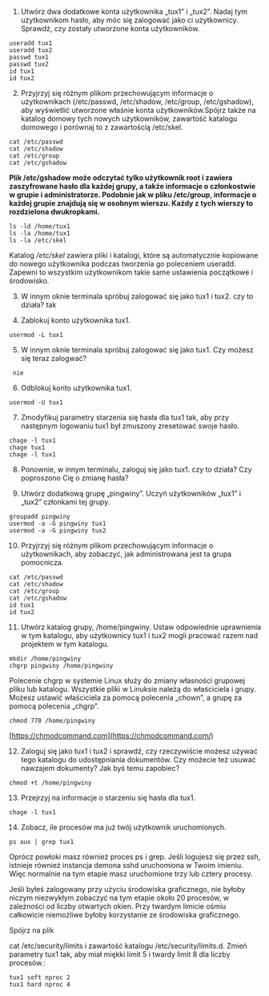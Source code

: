 1. Utwórz dwa dodatkowe konta użytkownika „tux1” i „tux2”. Nadaj tym użytkownikom hasło, aby móc się zalogować jako ci użytkownicy. Sprawdź, czy zostały utworzone konta użytkowników.
```
useradd tux1
useradd tux2
passwd tux1
passwd tux2
id tux1
id tux2
```

2. Przyjrzyj się różnym plikom przechowującym informacje o użytkownikach (/etc/passwd, /etc/shadow, /etc/group, /etc/gshadow), aby wyświetlić utworzone właśnie konta użytkowników.Spójrz także na katalog domowy tych nowych użytkowników, zawartość katalogu domowego i porównaj to z zawartością /etc/skel.
```
cat /etc/passwd
cat /etc/shadow
cat /etc/group
cat /etc/gshadow
```

**Plik /etc/gshadow może odczytać tylko użytkownik root i zawiera zaszyfrowane hasło dla każdej grupy, a także informacje o członkostwie w grupie i administratorze. Podobnie jak w pliku /etc/group, informacje o każdej grupie znajdują się w osobnym wierszu. Każdy z tych wierszy to rozdzielona dwukropkami.**

```
ls -ld /home/tux1
ls -la /home/tux1
ls -la /etc/skel
```

Katalog */etc/skel* zawiera pliki i katalogi, które są automatycznie kopiowane do nowego użytkownika podczas tworzenia go poleceniem useradd. Zapewni to wszystkim użytkownikom takie same ustawienia początkowe i środowisko.

3. W innym oknie terminala spróbuj zalogować się jako tux1 i tux2. czy to działa?
tak

4. Zablokuj konto użytkownika tux1.
```
usermod -L tux1 
```

5. W innym oknie terminala spróbuj zalogować się jako tux1. Czy możesz się teraz zalogwać?
```
 nie
```

  
6. Odblokuj konto użytkownika tux1.
```
usermod -U tux1
```

7. Zmodyfikuj parametry starzenia się hasła dla tux1 tak, aby przy następnym logowaniu tux1 był zmuszony zresetować swoje hasło.
```
chage -l tux1
chage tux1
chage -l tux1
```

8. Ponownie, w innym terminalu, zaloguj się jako tux1. czy to działa? Czy poproszono Cię o zmianę hasła?

9. Utwórz dodatkową grupę „pingwiny”. Uczyń użytkowników „tux1” i „tux2” członkami tej grupy.

```
groupadd pingwiny
usermod -a -G pingwiny tux1
usermod -a -G pingwiny tux2
```

10. Przyjrzyj się różnym plikom przechowującym informacje o użytkownikach, aby zobaczyć, jak administrowana jest ta grupa pomocnicza.
```
cat /etc/passwd
cat /etc/shadow
cat /etc/group
cat /etc/gshadow
id tux1
id tux2
```

11. Utwórz katalog grupy, /home/pingwiny. Ustaw odpowiednie uprawnienia w tym katalogu, aby użytkownicy tux1 i tux2 mogli pracować razem nad projektem w tym katalogu.
```
mkdir /home/pingwiny
chgrp pingwiny /home/pingwiny
```


Polecenie chgrp w systemie Linux służy do zmiany własności grupowej pliku lub katalogu. Wszystkie pliki w Linuksie należą do właściciela i grupy. Możesz ustawić właściciela za pomocą polecenia „chown”, a grupę za pomocą polecenia „chgrp”.

```
chmod 770 /home/pingwiny
```

[https://chmodcommand.com](https://chmodcommand.com/)

12. Zaloguj się jako tux1 i tux2 i sprawdź, czy rzeczywiście możesz używać tego katalogu do udostępniania dokumentów. Czy możecie też usuwać nawzajem dokumenty? Jak byś temu zapobiec?

```
chmod +t /home/pingwiny
```

13. Przejrzyj na informacje o starzeniu się hasła dla tux1.  
```
chage -l tux1
```

14. Zobacz, ile procesów ma już twój użytkownik uruchomionych.

```
ps aux | grep tux1
```
  
Oprócz powłoki masz również proces ps i grep. Jeśli logujesz się przez ssh, istnieje również instancja demona sshd uruchomiona w Twoim imieniu. Więc normalnie na tym etapie masz uruchomione trzy lub cztery procesy.

Jeśli byłeś zalogowany przy użyciu środowiska graficznego, nie byłoby niczym niezwykłym zobaczyć na tym etapie około 20 procesów, w zależności od liczby otwartych okien. Przy twardym limicie ośmiu całkowicie niemożliwe byłoby korzystanie ze środowiska graficznego.

Spójrz na plik

cat /etc/security/limits i zawartość katalogu /etc/security/limits.d. Zmień parametry tux1 tak, aby miał miękki limit 5 i twardy limit 8 dla liczby procesów.:

```
tux1 soft nproc 2
tux1 hard nproc 4
```
